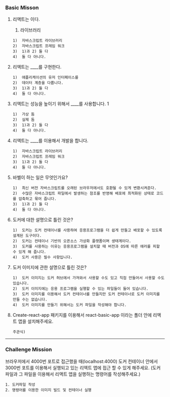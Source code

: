 ### Basic Misson

1. 리액트는  이다.
    
    1. 라이브러리
    ```
    1)	자바스크립트 라이브러리
    2)	자바스크립트 프레임 워크
    3)	1)과 2) 둘 다 
    4)	둘 다 아니다.
    ```
    
2. 리액트는 ____를 구현한다.

    
    ```
    1)	애플리케이션의 유저 인터페이스를 
    2)	데이터 계층을 다룹니다.
    3)	1)과 2) 둘 다 
    4)	둘 다 아니다.
    ```
    
3. 리액트는 성능을 높이기 위해서 ____를 사용합니다.
    1
    ```
    1)	가상 돔 
    2)	실제 돔
    3)	1)과 2) 둘 다 
    4)	둘 다 아니다.
    ```
    
4. 리액트는 ____를 이용해서 개발을 합니다.
    
    ```
    1)	자바스크립트 라이브러리
    2)	자바스크립트 프레임 워크
    3)	1)과 2) 둘 다 
    4)	둘 다 아니다.
    ```
    
5. 바벨이 하는 일은 무엇인가요?
    
    ```
    1)	최신 버전 자바스크립트를 오래된 브라우저에서도 호환될 수 있게 변환시켜준다.
    2)	수많은 자바스크립트 파일에서 발생하는 참조를 반영해 배포에 최적화된 상태로 코드를 압축하고 묶어 줍니다. 
    3)	1)과 2) 둘 다 
    4)	둘 다 아니다.
    ```
    
6. 도커에 대한 설명으로 틀린 것은?
    
    ```
    1)	도커는 도커 컨테이너를 사용하여 응용프로그램을 더 쉽게 만들고 배포할 수 있도록 설계된 도구이다.
    2)	도커는 컨테이너 기반의 오픈소스 가상화 플랫폼이며 생태계이다. 
    3)	도커를 사용하는 이유는 응용프로그램을 설치할 때 버전과 OS에 따른 에러를 피할 수 있게 해 줍니다.
    4)	도커 사용은 필수 사항입니다.
    ```
    
7. 도커 이미지에 관한 설명으로 틀린 것은?
    
    ```
    1)	도커 이미지는 도커 허브에서 가져와서 사용할 수도 있고 직접 만들어서 사용할 수도 있습니다.
    2)	도커 이미지에는 응용 프로그램을 실행할 수 있는 파일들이 들어 있습니다. 
    3)	도커 이미지를 이용해서 도커 컨테이너를 만들지만 도커 컨테이너로 도커 이미지를 만들 수는 없습니다.
    4)	도커 이미지를 만들기 위해서는 도커 파일을 작성해야 합니다.
    ```
    
8. Create-react-app 패키지를 이용해서 react-basic-app 이라는 폴더 안에 리액트 앱을 설치해주세요.
    
    ```
    주관식)
    ```
    

---

### Challenge Mission

브라우저에서 4000번 포트로 접근했을 때(localhost:4000) 도커 컨테이너 안에서 3000번 포트를 이용해서 실행되고 있는 리액트 앱에 접근 할 수 있게 해주세요. (도커 파일과 그 파일을 이용해서 리액트 앱을 실행하는 명령어를 작성해주세요.)

```
1. 도커파일 작성
2. 명령어를 이용한 이미지 빌드 및 컨테이너 실행
```